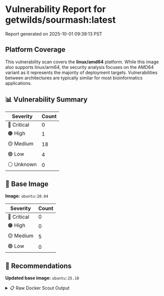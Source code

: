 # Vulnerability Report for getwilds/sourmash:latest

Report generated on 2025-10-01 09:39:13 PST

## Platform Coverage

This vulnerability scan covers the **linux/amd64** platform. While this image also supports linux/arm64, the security analysis focuses on the AMD64 variant as it represents the majority of deployment targets. Vulnerabilities between architectures are typically similar for most bioinformatics applications.

## 📊 Vulnerability Summary

| Severity | Count |
|----------|-------|
| 🔴 Critical | 0 |
| 🟠 High | 1 |
| 🟡 Medium | 18 |
| 🟢 Low | 4 |
| ⚪ Unknown | 0 |

## 🐳 Base Image

**Image:** `ubuntu:20.04`

| Severity | Count |
|----------|-------|
| 🔴 Critical | 0 |
| 🟠 High | 0 |
| 🟡 Medium | 5 |
| 🟢 Low | 0 |

## 🔄 Recommendations

**Updated base image:** `ubuntu:25.10`

<details>
<summary>📋 Raw Docker Scout Output</summary>

```text
Target             │  getwilds/sourmash:latest  │    0C     1H    18M     4L   
    digest           │  784069414473                      │                              
  Base image         │  ubuntu:20.04                      │    0C     0H     5M     0L   
  Updated base image │  ubuntu:25.10                      │    0C     0H     0M     0L   
                     │                                    │                  -5          

What's next:
    View vulnerabilities → docker scout cves getwilds/sourmash:latest
    View base image update recommendations → docker scout recommendations getwilds/sourmash:latest
    Include policy results in your quickview by supplying an organization → docker scout quickview getwilds/sourmash:latest --org <organization>
```
</details>
